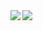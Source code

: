 <a href="">
  <img align="left" src="https://github-readme-stats.vercel.app/api?username=danstooamerican&count_private=true&show_icons=true&theme=vue&hide_rank=true&line_height=29" />
</a>
<a href="">
  <img align="left" src="https://github-readme-stats.vercel.app/api/top-langs/?username=danstooamerican&theme=vue&hide_title=true&show_icons=true&langs_count=10&hide=makefile,css,c,cmake,freemarker,html&line_height=29" />
</a>
